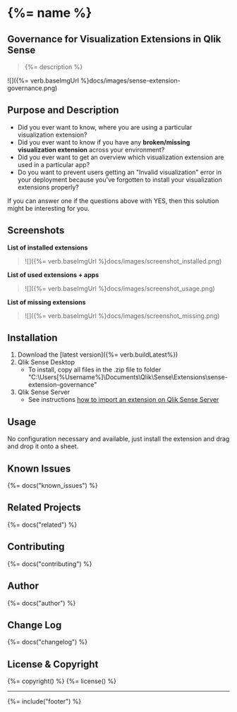 # {%= name %}
## Governance for Visualization Extensions in Qlik Sense
> {%= description %}

![]({%= verb.baseImgUrl %}docs/images/sense-extension-governance.png)

<!-- toc -->

## Purpose and Description

* Did you ever want to know, where you are using a particular visualization extension?
* Did you ever want to know if you have any **broken/missing visualization extension** across your environment?
* Did you ever want to get an overview which visualization extension are used in a particular app?
* Do you want to prevent users getting an "Invalid visualization" error in your deployment because you've forgotten to install your visualization extensions properly?

If you can answer one if the questions above with YES, then this solution might be interesting for you.

## Screenshots

**List of installed extensions**

> ![]({%= verb.baseImgUrl %}docs/images/screenshot_installed.png)

**List of used extensions + apps**

> ![]({%= verb.baseImgUrl %}docs/images/screenshot_usage.png)

**List of missing extensions**

> ![]({%= verb.baseImgUrl %}docs/images/screenshot_missing.png)

## Installation

1. Download the [latest version]({%= verb.buildLatest%})
2. Qlik Sense Desktop
	* To install, copy all files in the .zip file to folder "C:\Users\[%Username%]\Documents\Qlik\Sense\Extensions\sense-extension-governance"
3. Qlik Sense Server
	* See instructions [how to import an extension on Qlik Sense Server](http://help.qlik.com/sense/en-us/developer/#../Subsystems/Workbench/Content/BuildingExtensions/HowTos/deploy-extensions.htm)

## Usage

No configuration necessary and available, just install the extension and drag and drop it onto a sheet.

## Known Issues
{%= docs("known_issues") %}

## Related Projects
{%= docs("related") %}

## Contributing
{%= docs("contributing") %}

## Author
{%= docs("author") %}

## Change Log
{%= docs("changelog") %}

## License & Copyright
{%= copyright() %}
{%= license() %}

***

{%= include("footer") %}
